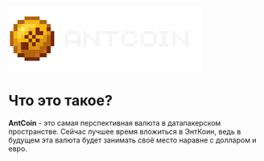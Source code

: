 ![](banner.png)
# Что это такое?
**AntCoin** - это самая перспективная валюта в датапакерском пространстве. Сейчас лучшее время вложиться в ЭнтКоин, ведь в будущем эта валюта будет занимать своё место наравне с долларом и евро.